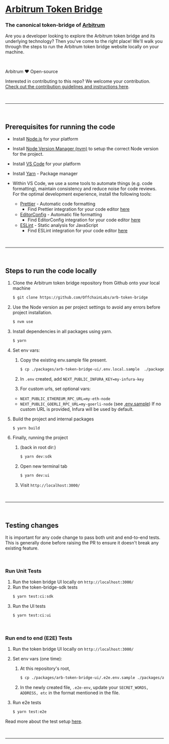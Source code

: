 # [Arbitrum Token Bridge](https://bridge.arbitrum.io/)

### The canonical token-bridge of [Arbitrum](https://arbitrum.io/)

Are you a developer looking to explore the Arbitrum token bridge and its underlying technology? Then you've come to the right place! We'll walk you through the steps to run the Arbitrum token bridge website locally on your machine.

<br />

Arbitrum ❤️ Open-source

Interested in contributing to this repo? We welcome your contribution.
[Check out the contribution guidelines and instructions here](CONTRIBUTING.md).

<br />

---

<br />

## Prerequisites for running the code

- Install [Node.js](https://nodejs.org/en/download/) for your platform
- Install [Node Version Manager (nvm)](https://www.freecodecamp.org/news/node-version-manager-nvm-install-guide/) to setup the correct Node version for the project.
- Install [VS Code](https://code.visualstudio.com/download) for your platform
- Install [Yarn](https://classic.yarnpkg.com) - Package manager

- Within VS Code, we use a some tools to automate things (e.g. code formatting), maintain consistency and reduce noise for code reviews. For the optimal development experience, install the following tools:

  - [Prettier](https://prettier.io) - Automatic code formatting
    - Find Prettier integration for your code editor [here](https://prettier.io/docs/en/editors.html)
  - [EditorConfig](https://editorconfig.org) - Automatic file formatting
    - Find EditorConfig integration for your code editor [here](https://editorconfig.org/#download)
  - [ESLint](https://eslint.org) - Static analysis for JavaScript
    - Find ESLint integration for your code editor [here](https://eslint.org/docs/latest/user-guide/integrations#editors)

<br />

---

<br />

## Steps to run the code locally

1. Clone the Arbitrum token bridge repository from Github onto your local machine

   ```bash
   $ git clone https://github.com/OffchainLabs/arb-token-bridge
   ```

1. Use the Node version as per project settings to avoid any errors before project installation.

   ```bash
   $ nvm use
   ```

1. Install dependencies in all packages using yarn.

   ```bash
   $ yarn
   ```

1. Set env vars:

   1. Copy the existing env.sample file present.

      ```bash
      $ cp ./packages/arb-token-bridge-ui/.env.local.sample  ./packages/arb-token-bridge-ui/.env
      ```

   2. In `.env` created, add `NEXT_PUBLIC_INFURA_KEY=my-infura-key`

   3. For custom urls, set optional vars:

   - `NEXT_PUBLIC_ETHEREUM_RPC_URL=my-eth-node`
   - `NEXT_PUBLIC_GOERLI_RPC_URL=my-goerli-node`
     (see [.env.sample](./packages/arb-token-bridge-ui/.env.sample))
     If no custom URL is provided, Infura will be used by default.

1. Build the project and internal packages

   ```bash
   $ yarn build
   ```

1. Finally, running the project

   1. (back in root dir:)

      ```bash
      $ yarn dev:sdk
      ```

   2. Open new terminal tab
      ```bash
      $ yarn dev:ui
      ```
   3. Visit `http://localhost:3000/`

<br />

---

<br />

## Testing changes

It is important for any code change to pass both unit and end-to-end tests. This is generally done before raising the PR to ensure it doesn't break any existing feature.

<br />

### Run Unit Tests

1. Run the token bridge UI locally on `http://localhost:3000/`
2. Run the token-bridge-sdk tests
   ```bash
   $ yarn test:ci:sdk
   ```
3. Run the UI tests
   ```bash
   $ yarn test:ci:ui
   ```

<br />

### Run end to end (E2E) Tests

1. Run the token bridge UI locally on `http://localhost:3000/`

2. Set env vars (one time):

   1. At this repository's root,

      ```bash
      $ cp ./packages/arb-token-bridge-ui/.e2e.env.sample ./packages/arb-token-bridge-ui/.e2e.env
      ```

   2. In the newly created file, `.e2e-env`, update your `SECRET_WORDS, ADDRESS, etc` in the format mentioned in the file.

3. Run e2e tests
   ```bash
   $ yarn test:e2e
   ```

Read more about the test setup [here](/packages/arb-token-bridge-ui/tests/e2e/readme.md).

<br />

---

<br />

